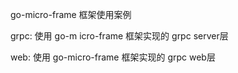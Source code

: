 go-micro-frame 框架使用案例

grpc: 使用 go-m icro-frame 框架实现的 grpc server层

web: 使用 go-micro-frame 框架实现的 grpc web层